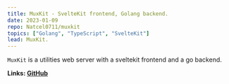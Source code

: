 ```yaml
---
title: MuxKit - SvelteKit frontend, Golang backend.
date: 2023-01-09
repo: Natcel0711/muxkit
topics: ["Golang", "TypeScript", "SvelteKit"]
lead: MuxKit.
---
```


`MuxKit` is a utilities web server with a sveltekit frontend and a go backend.

**Links: [GitHub](https://github.com/Natcel0711/muxkit)**
